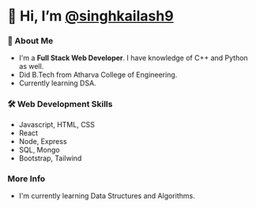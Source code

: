 # 👋 Hi, I’m [@singhkailash9](https://github.com/singhkailash9)

### 🚀 About Me
-  I'm a **Full Stack Web Developer**. I have knowledge of C++ and Python as well.
-  Did B.Tech from Atharva College of Engineering.
-  Currently learning DSA.

### 🛠 Web Development Skills
-  Javascript, HTML, CSS
-  React
-  Node, Express
-  SQL, Mongo
-  Bootstrap, Tailwind

### More Info
- I'm currently learning Data Structures and Algorithms.

